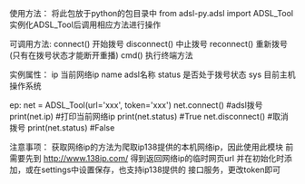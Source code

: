 使用方法：
    将此包放于python的包目录中
    from adsl-py.adsl import ADSL_Tool  
    实例化ADSL_Tool后调用相应方法进行操作

可调用方法:
    connect()       开始拨号
    disconnect()    中止拨号
    reconnect()     重新拨号(只有在拨号状态才能断开重播)
    cmd()           执行终端方法

实例属性：
    ip              当前网络ip
    name            adsl名称
    status          是否处于拨号状态
    sys             目前主机操作系统

ep:
    net = ADSL_Tool(url='xxx', token='xxx')
    net.connect() #adsl拨号
    print(net.ip) #打印当前网络ip
    print(net.status) #True
    net.disconnect() #取消拨号
    print(net.status) #False

注意事项：
    获取网络ip的方法为爬取ip138提供的本机网络ip，因此使用此模块
    前需要先到 http://www.138ip.com/ 得到返回网络ip的临时网页url
    并在初始化时添加，或在settings中设置保存，也支持ip138提供的
    接口服务，更改token即可
